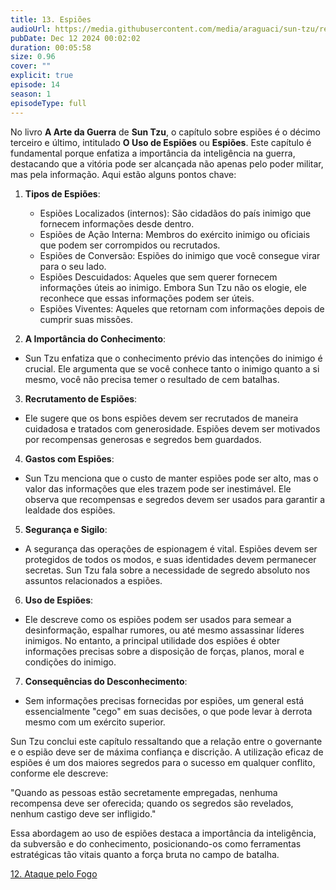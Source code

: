 ```yaml
---
title: 13. Espiões
audioUrl: https://media.githubusercontent.com/media/araguaci/sun-tzu/refs/heads/main/public/audio/14-cap-13-os-espioes.mp3
pubDate: Dec 12 2024 00:02:02
duration: 00:05:58
size: 0.96
cover: ""
explicit: true
episode: 14
season: 1
episodeType: full
---
```



No livro **A Arte da Guerra** de **Sun Tzu**, o capítulo sobre espiões é o décimo terceiro e último, intitulado **O Uso de Espiões** ou **Espiões**. Este capítulo é fundamental porque enfatiza a importância da inteligência na guerra, destacando que a vitória pode ser alcançada não apenas pelo poder militar, mas pela informação. Aqui estão alguns pontos chave:

1. **Tipos de Espiões**:
   - Espiões Localizados (internos): São cidadãos do país inimigo que fornecem informações desde dentro.
   - Espiões de Ação Interna: Membros do exército inimigo ou oficiais que podem ser corrompidos ou recrutados.
   - Espiões de Conversão: Espiões do inimigo que você consegue virar para o seu lado.
   - Espiões Descuidados: Aqueles que sem querer fornecem informações úteis ao inimigo. Embora Sun Tzu não os elogie, ele reconhece que essas informações podem ser úteis.
   - Espiões Viventes: Aqueles que retornam com informações depois de cumprir suas missões.

2. **A Importância do Conhecimento**:
 - Sun Tzu enfatiza que o conhecimento prévio das intenções do inimigo é crucial. Ele argumenta que se você conhece tanto o inimigo quanto a si mesmo, você não precisa temer o resultado de cem batalhas.

3. **Recrutamento de Espiões**:
 - Ele sugere que os bons espiões devem ser recrutados de maneira cuidadosa e tratados com generosidade. Espiões devem ser motivados por recompensas generosas e segredos bem guardados.

4. **Gastos com Espiões**:
 - Sun Tzu menciona que o custo de manter espiões pode ser alto, mas o valor das informações que eles trazem pode ser inestimável. Ele observa que recompensas e segredos devem ser usados para garantir a lealdade dos espiões.

5. **Segurança e Sigilo**:
 - A segurança das operações de espionagem é vital. Espiões devem ser protegidos de todos os modos, e suas identidades devem permanecer secretas. Sun Tzu fala sobre a necessidade de segredo absoluto nos assuntos relacionados a espiões.

6. **Uso de Espiões**:
 - Ele descreve como os espiões podem ser usados para semear a desinformação, espalhar rumores, ou até mesmo assassinar líderes inimigos. No entanto, a principal utilidade dos espiões é obter informações precisas sobre a disposição de forças, planos, moral e condições do inimigo.

7. **Consequências do Desconhecimento**:
 - Sem informações precisas fornecidas por espiões, um general está essencialmente "cego" em suas decisões, o que pode levar à derrota mesmo com um exército superior.

Sun Tzu conclui este capítulo ressaltando que a relação entre o governante e o espião deve ser de máxima confiança e discrição. A utilização eficaz de espiões é um dos maiores segredos para o sucesso em qualquer conflito, conforme ele descreve:

"Quando as pessoas estão secretamente empregadas, nenhuma recompensa deve ser oferecida; quando os segredos são revelados, nenhum castigo deve ser infligido."

Essa abordagem ao uso de espiões destaca a importância da inteligência, da subversão e do conhecimento, posicionando-os como ferramentas estratégicas tão vitais quanto a força bruta no campo de batalha.

<div class="text-center mt-16">
  <a class="btn btn-accent mt-9" href="/episode/post13">12. Ataque pelo Fogo</a>
</div>